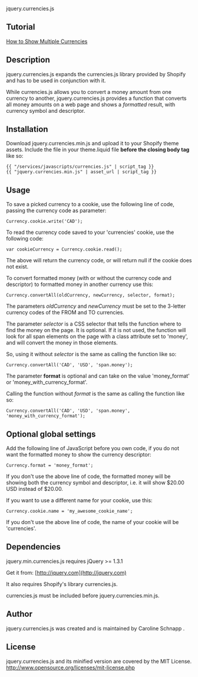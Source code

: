 jquery.currencies.js

## Tutorial

[How to Show Multiple Currencies](http://wiki.shopify.com/How_to_Show_Multiple_Currencies)

## Description

jquery.currencies.js expands the currencies.js library provided by Shopify and has to be used in conjunction with it. 

While currencies.js allows you to convert a money amount from one currency to another, jquery.currencies.js provides a function that converts all money amounts on a web page and shows a _formatted_ result, with currency symbol and descriptor.

## Installation

Download jquery.currencies.min.js and upload it to your Shopify theme assets.
Include the file in your theme.liquid file __before the closing body tag__ like so:

    {{ "/services/javascripts/currencies.js" | script_tag }}
    {{ "jquery.currencies.min.js" | asset_url | script_tag }}

## Usage

To save a picked currency to a cookie, use the following line of code, passing the currency code as parameter:

    Currency.cookie.write('CAD');

To read the currency code saved to your 'currencies' cookie, use the following code:
 
    var cookieCurrency = Currency.cookie.read();
 
The above will return the currency code, or will return null if the cookie does not exist.

To convert formatted money (with or without the currency code and descriptor) to formatted money in another currency use this:

    Currency.convertAll(oldCurrency, newCurrency, selector, format);

The parameters _oldCurrency_ and _newCurrency_ must be set to the 3-letter currency codes of the FROM and TO currencies.
 
The parameter _selector_ is a CSS selector that tells the function where to find the money on the page. It is optional. If it is not used, the function will look for all span elements on the page with a class attribute set to 'money', and will convert the money in those elements.

So, using it without _selector_ is the same as calling the function like so:

    Currency.convertAll('CAD', 'USD', 'span.money');
    
The parameter __format__ is optional and can take on the value 'money_format' or 'money_with_currency_format'.

Calling the function without _format_ is the same as calling the function like so:

    Currency.convertAll('CAD', 'USD', 'span.money', 'money_with_currency_format');

## Optional global settings

Add the following line of JavaScript before you own code, if you do not want the formatted money to show the currency descriptor:

    Currency.format = 'money_format';
 
If you don't use the above line of code, the formatted money will be showing both the currency symbol and descriptor, i.e. it will show $20.00 USD instead of $20.00.

If you want to use a different name for your cookie, use this:

    Currency.cookie.name = 'my_awesome_cookie_name';
 
If you don't use the above line of code, the name of your cookie will be 'currencies'.

## Dependencies

jquery.min.currencies.js requires jQuery >= 1.3.1

Get it from: [http://jquery.com](http://jquery.com)

It also requires Shopify's library currencies.js.

currencies.js must be included before jquery.currencies.min.js.

## Author

jquery.currencies.js was created and is maintained by Caroline Schnapp <mllegeorgesand AT gmail DOT com>.
  
## License

jquery.currencies.js and its minified version are covered by the MIT License.
http://www.opensource.org/licenses/mit-license.php